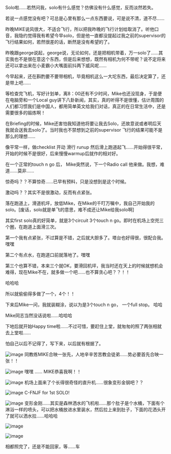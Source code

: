 Solo啦……若然问我，solo有什么感觉？仿佛没有什么感觉，反而淡然若失。

若说一点感觉没有吧？可总是心里有那么一点东西要说，可是说不清，道不尽……

昨晚MIKE说风很大，不适合飞行，所以把我昨晚的飞行计划给取消了。听他口音，我隐约觉得我有希望今早solo，但是他一直都没提起过我之前的supervisor的飞行结果如何，若然很差的话，断然是没有希望的了。

昨晚跟george说起，george说，无论如何，还是把相机带着，万一solo了……其实我也不是很在意这个东西，但是后来想想，既然有相机为何不带呢？说不定将来还可以拿出来在小麦霸小大嘴面前抖两下威风呢……

今早起来，还在斟酌要不要带相机，毕竟相机这么一大坨东西，最后决定算了，还是带上吧……

等检查完飞机，写好计划单，离8：00还有不少时间，Mike也还没现身，于是便在电脑旁和一个Local guy讲下八卦新闻，其实，真的听得不是很懂，估计周围的人们都习惯我们是中国人，都用简单英文给我们对话，真正的在日常生活中，还是需要很多的锻炼啊！

在Briefing的时候，Mike还害怕我知道他将要让我去Solo，还故意说或者明后天我就会送我去solo了。当时我也不禁想到之前的supervisor 飞行的结果可能不是那么的理想……

像平常一样，做checklist 开动 滑行 runup 然后滑上跑道起飞……开始得很平常，开始的时候不是很好，后来慢慢warmup后就作的相对好。

在一个正常的touch n go 后， Mike突然说，下一个Radio call 他来做。我想，难道……莫非……

惊奇吗？？不算惊奇……已早有预料，只是没想到是这个时候。

激动吗？？其实不是很激动，反而有点紧张。

落在跑道上，滑道机坪，放低Mike，在Mike的千叮万嘱中，我自己开始我的solo。[废话，solo就是单飞的意思，难不成还让Mike给我solo啊]


其实first solo真的好简单，就是3个circuit 3个touch n go。即时在机场上空兜三个圈，在跑道上面滑三次。

第一个我有点紧张，不过算是不错，之后就大胆多了。塔台也好得很，很配合我。嘿嘿

第二个有点水，在跑道口前就落地了。嘿嘿

第三个也算不错，本来三个就OK，要滑回机坪，我当时还在天上的时候就想机会难得，现在Mike不在，就多做一个吧……也不算贪心吧？？！！

哈哈哈

所以就偷偷得多做了一个，4个！！

下来后Mike一问，我就装糊涂，说以为是3个touch n go， 一个full stop。 哈哈

Mike同志当然没话说啦……哈哈哈

下地后就开始Happy time啦……不过可惜，要赶住上堂，就匆匆的照了两张相就去上堂啦……

怕自己以后不记得了，写下来，以后就有根据了。

 
![image](https://github.com/user-attachments/assets/35b93a1e-a05e-4e1c-b436-946e2b9a9413)
同教练MIKE合映一张先，人地辛辛苦苦教会徒弟……势必要首先合映一张！！

 
![image](https://github.com/user-attachments/assets/60cb03cd-f74c-4713-96be-d148aae7421d)
嘿嘿 …… MIKE恭喜我啊！！

![image](https://github.com/user-attachments/assets/061b1c40-c906-4dfb-92bb-0a355847994b)
机场上面来了个长得很奇怪的直升机……很象变形金钢吧？？

![image](https://github.com/user-attachments/assets/57a3ee46-6556-4c81-9a8f-29caafd6a94f)
C-FNJF for 1st SOLO!

![image](https://github.com/user-attachments/assets/e13702d0-39ef-4597-85a8-154b281e2909)
变形金刚……其实是森林洒水的飞机啦……那个肚子是个水桶，下面有个淋浴一样的喷头，可以把水桶放进水里装水，然后拉上来到肚子，下面的花洒头开了就可以洒水拉……哈哈哈

![image](https://github.com/user-attachments/assets/9adf0db6-1717-43a5-be90-75b7b34fee15)

![image](https://github.com/user-attachments/assets/28e8d5fc-80f4-424e-8e32-74a62ffc5b2c)

相都照完了，还是不能回家，等……车

<!-- ##{"timestamp":1244514012}## -->
